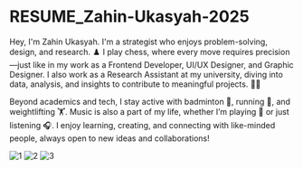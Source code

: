 # RESUME_Zahin-Ukasyah-2025
Hey, I'm Zahin Ukasyah. I'm a strategist who enjoys problem-solving, design, and research. ♟️ I play chess, where every move requires precision—just like in my work as a Frontend Developer, UI/UX Designer, and Graphic Designer. I also work as a Research Assistant at my university, diving into data, analysis, and insights to contribute to meaningful projects. 🧑‍💻

Beyond academics and tech, I stay active with badminton 🏸, running 🏃, and weightlifting 🏋️. Music is also a part of my life, whether I’m playing 🎹 or just listening 🎧. I enjoy learning, creating, and connecting with like-minded people, always open to new ideas and collaborations!

![1](https://github.com/user-attachments/assets/552f0711-dc20-4bfa-a3db-4e5fc96bb375)
![2](https://github.com/user-attachments/assets/d70987b5-94ba-49c7-a0b5-769114abdf82)
![3](https://github.com/user-attachments/assets/d48c8e24-9d24-432d-bef2-f681a7dd06a3)


